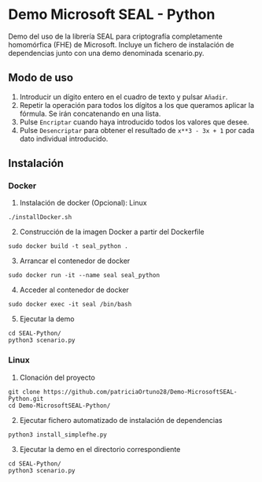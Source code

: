 # Demo Microsoft SEAL - Python
Demo del uso de la librería SEAL para criptografía completamente homomórfica (FHE) de Microsoft.
Incluye un fichero de instalación de dependencias junto con una demo denominada scenario.py.

## Modo de uso

1. Introducir un dígito entero en el cuadro de texto y pulsar `Añadir`.
2. Repetir la operación para todos los dígitos a los que queramos aplicar la fórmula. Se irán concatenando en una lista.
3. Pulse `Encriptar` cuando haya introducido todos los valores que desee.
4. Pulse `Desencriptar` para obtener el resultado de `x**3 - 3x + 1` por cada dato individual introducido.

## Instalación
### Docker
1. Instalación de docker (Opcional): Linux
~~~
./installDocker.sh
~~~
2. Construcción de la imagen Docker a partir del Dockerfile
~~~
sudo docker build -t seal_python .
~~~
3. Arrancar el contenedor de docker
~~~
sudo docker run -it --name seal seal_python
~~~
4. Acceder al contenedor de docker
~~~~
sudo docker exec -it seal /bin/bash
~~~~
5. Ejecutar la demo
~~~~
cd SEAL-Python/
python3 scenario.py
~~~~


### Linux
1. Clonación del proyecto
~~~~
git clone https://github.com/patriciaOrtuno28/Demo-MicrosoftSEAL-Python.git
cd Demo-MicrosoftSEAL-Python/
~~~~
2. Ejecutar fichero automatizado de instalación de dependencias
~~~~
python3 install_simplefhe.py
~~~~
3. Ejecutar la demo en el directorio correspondiente
~~~~
cd SEAL-Python/
python3 scenario.py
~~~~
